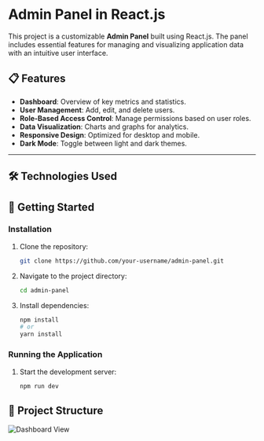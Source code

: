 # Admin Panel in React.js

This project is a customizable **Admin Panel** built using React.js. The panel includes essential features for managing and visualizing application data with an intuitive user interface.

## 📋 Features

- **Dashboard**: Overview of key metrics and statistics.
- **User Management**: Add, edit, and delete users.
- **Role-Based Access Control**: Manage permissions based on user roles.
- **Data Visualization**: Charts and graphs for analytics.
- **Responsive Design**: Optimized for desktop and mobile.
- **Dark Mode**: Toggle between light and dark themes.

---

## 🛠️ Technologies Used

## 🚀 Getting Started

### Installation

1. Clone the repository:

   ```bash
   git clone https://github.com/your-username/admin-panel.git
   ```

2. Navigate to the project directory:

   ```bash
   cd admin-panel
   ```

3. Install dependencies:

   ```bash
   npm install
   # or
   yarn install
   ```

### Running the Application

1. Start the development server:

   ```bash
   npm run dev

## 📂 Project Structure


![Dashboard View](https://github.com/yashpanchal10110/Admin-Panel/blob/main/ss/Screenshot_22-11-2024_124318_localhost.jpeg)

